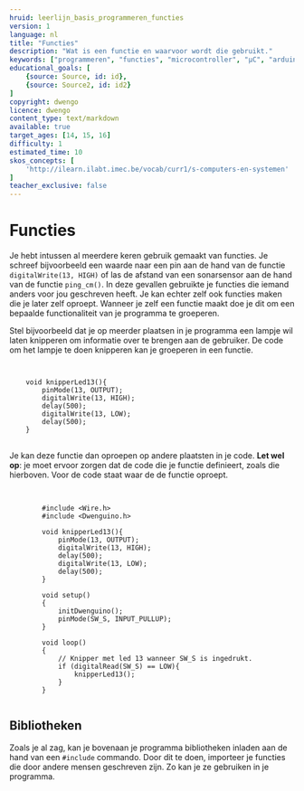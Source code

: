 ```yaml
---
hruid: leerlijn_basis_programmeren_functies
version: 1
language: nl
title: "Functies"
description: "Wat is een functie en waarvoor wordt die gebruikt."
keywords: ["programmeren", "functies", "microcontroller", "µC", "arduino", "dwenguino"]
educational_goals: [
    {source: Source, id: id}, 
    {source: Source2, id: id2}
]
copyright: dwengo
licence: dwengo
content_type: text/markdown
available: true
target_ages: [14, 15, 16]
difficulty: 1
estimated_time: 10
skos_concepts: [
    'http://ilearn.ilabt.imec.be/vocab/curr1/s-computers-en-systemen'
]
teacher_exclusive: false
---
```


# Functies

Je hebt intussen al meerdere keren gebruik gemaakt van functies. Je schreef bijvoorbeeld een waarde naar een pin aan de hand van de functie <code class="language-cpp">digitalWrite(13, HIGH)</code> of las de afstand van een sonarsensor aan de hand van de functie <code class="language-cpp">ping_cm()</code>. In deze gevallen gebruikte je functies die iemand anders voor jou geschreven heeft. Je kan echter zelf ook functies maken die je later zelf oproept. Wanneer je zelf een functie maakt doe je dit om een bepaalde functionaliteit van je programma te groeperen.

Stel bijvoorbeeld dat je op meerder plaatsen in je programma een lampje wil laten knipperen om informatie over te brengen aan de gebruiker. De code om het lampje te doen knipperen kan je groeperen in een functie.

<pre>
<code class="language-cpp">

    void knipperLed13(){
        pinMode(13, OUTPUT);
        digitalWrite(13, HIGH);
        delay(500);
        digitalWrite(13, LOW);
        delay(500);
    }
</code>
</pre>



Je kan deze functie dan oproepen op andere plaatsten in je code. **Let wel op**: je moet ervoor zorgen dat de code die je functie definieert, zoals die hierboven. Voor de code staat waar de de functie oproept.

<pre>
    <code class="language-cpp">

        #include &lt;Wire.h&gt;
        #include &lt;Dwenguino.h&gt;

        void knipperLed13(){
            pinMode(13, OUTPUT);
            digitalWrite(13, HIGH);
            delay(500);
            digitalWrite(13, LOW);
            delay(500);
        }

        void setup()
        {
            initDwenguino();
            pinMode(SW_S, INPUT_PULLUP);
        }

        void loop()
        {
            // Knipper met led 13 wanneer SW_S is ingedrukt.
            if (digitalRead(SW_S) == LOW){
                knipperLed13();
            }
        }
    </code>
</pre>


<div class="dwengo-content sideinfo">
    <h2 class="title">Bibliotheken</h2>
    <div class="content">
        Zoals je al zag, kan je bovenaan je programma bibliotheken inladen aan de hand van een <code class="language-cpp">#include</code> commando. Door dit te doen, importeer je functies die door andere mensen geschreven zijn. Zo kan je ze gebruiken in je programma.
    </div>
</div>




